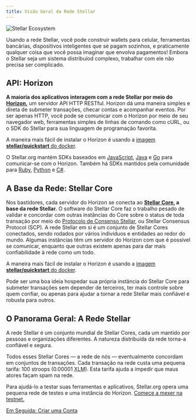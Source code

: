 ```yaml
---
title: Visão Geral da Rede Stellar
---
```

![Stellar Ecosystem](https://www.stellar.org/wp-content/uploads/2016/06/Stellar-Ecosystem-v031.png)

Usando a rede Stellar, você pode construir wallets para celular, ferramentas bancárias, dispositivos inteligentes que se pagam sozinhos, e praticamente qualquer coisa que você possa imaginar que envolva pagamentos! Embora o Stellar seja um sistema distribuíod complexo, trabalhar com ele não precisa ser complicado.

## API: Horizon

**A maioria dos aplicativos interagem com a rede Stellar por meio do [Horizon](https://www.stellar.org/developers/horizon/reference/),** um servidor API HTTP RESTful. Horizon dá uma maneira simples e direta de submeter transações, checar contas e acompanhar eventos. Por ser apenas HTTP, você pode se comunicar com o Horizon por meio de seu navegador web, ferramentas simples de linhas de comando como cURL, ou o SDK do Stellar para sua linguagem de programação favorita.

A maneira mais fácil de instalar o Horizon é usando a [imagem **stellar/quickstart** do docker](https://hub.docker.com/r/stellar/quickstart/).

O Stellar.org mantém SDKs baseados em [JavaScript](https://github.com/stellar/js-stellar-sdk), [Java](https://github.com/stellar/java-stellar-sdk) e [Go](https://github.com/stellar/go/tree/master/clients/horizon) para comunicar-se com o Horizon. Também há SDKs mantidos pela comunidade para [Ruby](https://github.com/stellar/ruby-stellar-sdk), [Python](https://github.com/StellarCN/py-stellar-base) e [C#](https://github.com/QuantozTechnology/csharp-stellar-base).

## A Base da Rede: Stellar Core

Nos bastidores, cada servidor do Horizon se conecta ao **[Stellar Core](../../stellar-core/learn/admin.html), a base da rede Stellar.** O software do Stellar Core faz o trabalho pesado de validar e concordar com outras instâncias do Core sobre o status de toda transação por meio do [Protocolo de Consenso Stellar](../concepts/scp.html), ou Stellar Consensus Protocol (SCP). A rede Stellar em si é um conjunto de Stellar Cores conectados, sendo rodados por vários indivíduos e entidades ao redor do mundo. Algumas instâncias têm um servidor do Horizon com que é possível se comunicar, enquanto que outras existem apenas para dar mais confiabilidade à rede como um todo.

A maneira mais fácil de instalar o Horizon é usando a [imagem **stellar/quickstart** do docker](https://hub.docker.com/r/stellar/quickstart/).

Pode ser uma boa ideia hospedar sua própria instância do Stellar Core para submeter transações sem depender de terceiros, ter mais controle sobre quem confiar, ou apenas para ajudar a tornar a rede Stellar mais confiável e robusta para outros.

## O Panorama Geral: A Rede Stellar

A rede Stellar é um conjunto mundial de Stellar Cores, cada um mantido por pessoas e organizações diferentes. A natureza distribuída da rede torna-a confiável e segura.

Todos esses Stellar Cores — a rede de nós — eventualmente concordam em conjuntos de transações. Cada transação na rede custa uma pequena tarifa: 100 stroops (0.00001 <abbr title="Lumens">XLM</abbr>). Esta tarifa ajuda a impedir que maus atores façam spam na rede.

Para ajudá-lo a testar suas ferramentas e aplicativos, Stellar.org opera uma pequena rede de testes e uma instância do Horizon. [Comece a mexer na testnet.](../concepts/test-net.md)

<div class="sequence-navigation">
  <a class="button button--next" href="create-account.html">Em Seguida: Criar uma Conta</a>
</div>

